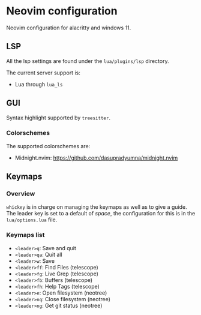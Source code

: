 # Neovim configuration

Neovim configuration for alacritty and windows 11.

## LSP

All the lsp settings are found under the `lua/plugins/lsp` directory.

The current server support is:
- Lua through `lua_ls`

## GUI

Syntax highlight supported by `treesitter`.

### Colorschemes
The supported colorschemes are:
- Midnight.nvim: https://github.com/dasupradyumna/midnight.nvim

## Keymaps 

### Overview
`whickey` is in charge on managing the keymaps as well as to give a guide. The leader key is set to a default of *space*, the configuration for this is in the `lua/options.lua` file.

### Keymaps list

- `<leader>q`: Save and quit
- `<leader>qa`: Quit all 
- `<leader>w`: Save
- `<leader>ff`: Find Files (telescope) 
- `<leader>fg`: Live Grep (telescope) 
- `<leader>fb`: Buffers (telescope) 
- `<leader>fh`: Help Tags (telescope) 
- `<leader>e`: Open filesystem (neotree)
- `<leader>nq`: Close filesystem (neotree) 
- `<leader>ng`: Get git status (neotree) 

